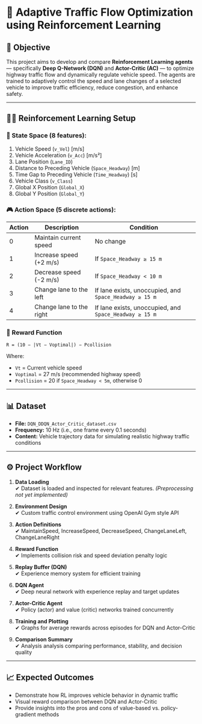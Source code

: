 # 🚦 Adaptive Traffic Flow Optimization using Reinforcement Learning

## 📌 Objective
This project aims to develop and compare **Reinforcement Learning agents** — specifically **Deep Q-Network (DQN)** and **Actor-Critic (AC)** — to optimize highway traffic flow and dynamically regulate vehicle speed. The agents are trained to adaptively control the speed and lane changes of a selected vehicle to improve traffic efficiency, reduce congestion, and enhance safety.

---

## 🧑‍🔬 Reinforcement Learning Setup

### 🔢 State Space (8 features):
1. Vehicle Speed (`v_Vel`) [m/s]  
2. Vehicle Acceleration (`v_Acc`) [m/s²]  
3. Lane Position (`Lane_ID`)  
4. Distance to Preceding Vehicle (`Space_Headway`) [m]  
5. Time Gap to Preceding Vehicle (`Time_Headway`) [s]  
6. Vehicle Class (`v_Class`)  
7. Global X Position (`Global_X`)  
8. Global Y Position (`Global_Y`)  

### 🎮 Action Space (5 discrete actions):
| Action | Description               | Condition                                                  |
|--------|---------------------------|-------------------------------------------------------------|
| 0      | Maintain current speed    | No change                                                   |
| 1      | Increase speed (+2 m/s)   | If `Space_Headway ≥ 15 m`                                 |
| 2      | Decrease speed (-2 m/s)   | If `Space_Headway < 10 m`                                   |
| 3      | Change lane to the left   | If lane exists, unoccupied, and `Space_Headway ≥ 15 m`     |
| 4      | Change lane to the right  | If lane exists, unoccupied, and `Space_Headway ≥ 15 m`     |

### 🌟 Reward Function
```
R = (10 − |Vt − Voptimal|) − Pcollision
```
Where:
- `Vt` = Current vehicle speed
- `Voptimal` = 27 m/s (recommended highway speed)
- `Pcollision` = 20 if `Space_Headway < 5m`, otherwise 0

---

## 📊 Dataset
- **File:** `DQN_DDQN_Actor_Critic_dataset.csv`
- **Frequency:** 10 Hz (i.e., one frame every 0.1 seconds)
- **Content:** Vehicle trajectory data for simulating realistic highway traffic conditions

---

## ⚙️ Project Workflow

1. **Data Loading**  
   ✔ Dataset is loaded and inspected for relevant features. *(Preprocessing not yet implemented)*

2. **Environment Design**  
   ✔ Custom traffic control environment using OpenAI Gym style API

3. **Action Definitions**  
   ✔ MaintainSpeed, IncreaseSpeed, DecreaseSpeed, ChangeLaneLeft, ChangeLaneRight

4. **Reward Function**  
   ✔ Implements collision risk and speed deviation penalty logic

5. **Replay Buffer (DQN)**  
   ✔ Experience memory system for efficient training

6. **DQN Agent**  
   ✔ Deep neural network with experience replay and target updates

7. **Actor-Critic Agent**  
   ✔ Policy (actor) and value (critic) networks trained concurrently

8. **Training and Plotting**  
   ✔ Graphs for average rewards across episodes for DQN and Actor-Critic

9. **Comparison Summary**  
   ✔ Analysis analysis comparing performance, stability, and decision quality

---

## 📈 Expected Outcomes
- Demonstrate how RL improves vehicle behavior in dynamic traffic
- Visual reward comparison between DQN and Actor-Critic
- Provide insights into the pros and cons of value-based vs. policy-gradient methods
